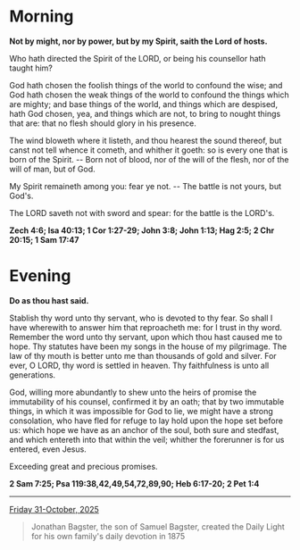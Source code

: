 # Morning

**Not by might, nor by power, but by my Spirit, saith the Lord of hosts.**
 
Who hath directed the Spirit of the LORD, or being his counsellor hath taught him?
 
God hath chosen the foolish things of the world to confound the wise; and God hath chosen the weak things of the world to confound the things which are mighty; and base things of the world, and things which are despised, hath God chosen, yea, and things which are not, to bring to nought things that are: that no flesh should glory in his presence.
 
The wind bloweth where it listeth, and thou hearest the sound thereof, but canst not tell whence it cometh, and whither it goeth: so is every one that is born of the Spirit. -- Born not of blood, nor of the will of the flesh, nor of the will of man, but of God.
 
My Spirit remaineth among you: fear ye not. -- The battle is not yours, but God's.
 
The LORD saveth not with sword and spear: for the battle is the LORD's.  

**Zech 4:6; Isa 40:13; 1 Cor 1:27-29; John 3:8; John 1:13; Hag 2:5; 2 Chr 20:15; 1 Sam 17:47**

# Evening

**Do as thou hast said.**
 
Stablish thy word unto thy servant, who is devoted to thy fear. So shall I have wherewith to answer him that reproacheth me: for I trust in thy word. Remember the word unto thy servant, upon which thou hast caused me to hope. Thy statutes have been my songs in the house of my pilgrimage. The law of thy mouth is better unto me than thousands of gold and silver. For ever, O LORD, thy word is settled in heaven. Thy faithfulness is unto all generations.
 
God, willing more abundantly to shew unto the heirs of promise the immutability of his counsel, confirmed it by an oath; that by two immutable things, in which it was impossible for God to lie, we might have a strong consolation, who have fled for refuge to lay hold upon the hope set before us: which hope we have as an anchor of the soul, both sure and stedfast, and which entereth into that within the veil; whither the forerunner is for us entered, even Jesus.
 
Exceeding great and precious promises.  

**2 Sam 7:25; Psa 119:38,42,49,54,72,89,90; Heb 6:17-20; 2 Pet 1:4**

---

[Friday 31-October, 2025](https://t.me/s/daily_light)

> Jonathan Bagster, the son of Samuel Bagster, created the Daily Light for his own family's daily devotion in 1875

